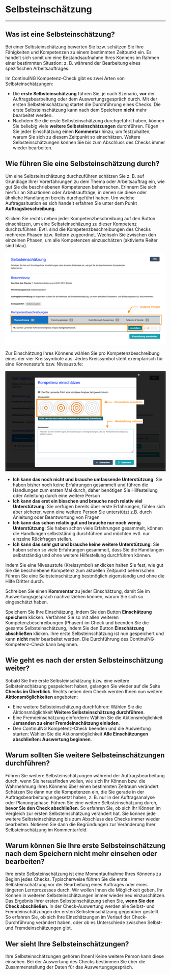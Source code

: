 # Selbsteinschätzung
- - -

## Was ist eine Selbsteinschätzung?

Bei einer Selbsteinschätzung bewerten Sie bzw. schätzen Sie Ihre Fähigkeiten und Kompetenzen zu einem bestimmten Zeitpunkt ein. 
Es handelt sich somit um eine Bestandsaufnahme Ihres Könnens im Rahmen einer bestimmten Situation: 
z. B. während der Bearbeitung eines spezifischen Arbeitsauftrages.

Im ContinuING Kompetenz-Check gibt es zwei Arten von Selbsteinschätzungen: 
* Die **erste Selbsteinschätzung** führen Sie, je nach Szenario, **vor** der Auftragsbearbeitung oder dem Auswertungsgespräch durch. Mit der ersten Selbsteinschätzung startet die Durchführung eines Checks. Die erste Selbsteinschätzung kann nach dem Speichern **nicht** mehr bearbeitet werden.
* Nachdem Sie die erste Selbsteinschätzung durchgeführt haben, können Sie beliebig viele **weitere Selbsteinschätzungen** durchführen. Fügen Sie jeder Einschätzung einen **Kommentar** hinzu, um festzuhalten, warum Sie sich zu diesem Zeitpunkt so einschätzen. Weitere Selbsteinschätzungen können Sie bis zum Abschluss des Checks immer wieder bearbeiten.

## Wie führen Sie eine Selbsteinschätzung durch?
Um eine Selbsteinschätzung durchzuführen schätzen Sie z. B. auf Grundlage Ihrer Vorerfahrungen zu dem Thema oder Arbeitsauftrag ein, wie gut Sie die beschriebenen Kompetenzen beherrschen. Erinnern Sie sich hierfür an Situationen oder Arbeitsaufträge, in denen sie diese oder ähnliche Handlungen bereits durchgeführt haben. Um welche Auftragssituation es sich handelt erfahren Sie unter dem Punkt **Auftragsbeschreibung**.  

Klicken Sie rechts neben jeder Kompetenzbeschreibung auf den Button einschätzen, um eine Selbsteinschäzung zu dieser Kompetenz durchzuführen. Evtl. sind die Kompetenzbeschreibungen des Checks mehreren Phasen bzw. Reitern zugeordnet. Wechseln Sie zwischen den einzelnen Phasen, um alle Kompetenzen einzuschätzen (aktivierte Reiter sind blau).

![Übersicht der einzelnen Phasen und der Kompetenzbeschreibung](media/Selbsteinschaetzung.jpg)

Zur Einschätzung Ihres Könnens wählen Sie pro Kompetenzbeschreibung eines der vier Kreissymbole aus. Jedes Kreissymbol steht exemplarisch für eine Könnensstufe bzw. Niveaustufe: 

![Übersicht der Funktionen zur Durchführung einer Selsbteinschätzung](media/Fremdeinschaetzung_Deatail.jpg)

* **Ich kann das noch nicht und brauche umfassende Unterstützung**: Sie haben bisher noch keine Erfahrungen gesammelt und führen die Handlungen zum ersten Mal durch, daher benötigen Sie Hilfestellung oder Anleitung durch eine weitere Person
* **Ich kann das erst ein bisschen und brauche noch relativ viel Unterstützung**: Sie verfügen bereits über erste Erfahrungen, fühlen sich aber sicherer, wenn eine weitere Person Sie unterstützt z.B. durch Anleitung oder Beantwortung von Fragen
* **Ich kann das schon relativ gut und brauche nur noch wenig Unterstützung**: Sie haben schon viele Erfahrungen gesammelt, können die Handlungen selbstständig durchführen und möchten evtl. nur einzelne Rückfragen stellen.
* **Ich kann das sehr gut und brauche keine weitere Unterstützung**: Sie haben schon so viele Erfahrungen gesammelt, dass Sie die Handlungen selbstständig und ohne weitere Hilfestellung durchführen können.

Indem Sie eine Niveaustufe (Kreissymbol) anklicken halten Sie fest, wie gut Sie die beschriebene Kompetenz zum aktuellen Zeitpunkt beherrschen. 
Führen Sie eine Selbsteinschätzung bestmöglich eigenständig und ohne die Hilfe Dritter durch.

Schreiben Sie einen **Kommentar** zu jeder Einschätzung, damit Sie im Auswertungsgespräch nachvollziehen können, warum Sie sich so eingeschätzt haben. 

Speichern Sie Ihre Einschätzung, indem Sie den Button **Einschätzung speichern** klicken.
Verfahren Sie so mit allen weiteren Kompetenzbeschreibungen (Phasen) im Check und beenden Sie die gesamte Selbsteinschätzung, indem Sie den Button **Einschätzung abschließen** klicken. Ihre erste Selbsteinschätzung ist nun gespeichert und kann **nicht** mehr bearbeitet werden. Die Durchführung des ContinuING Kompetenz-Check kann beginnen.

## Wie geht es nach der ersten Selbsteinschätzung weiter?
Sobald Sie Ihre erste Selbsteinschätzung bzw. eine weitere Selbsteinschätzung gespeichert haben, gelangen Sie wieder auf die Seite **Checks im Überblick**. 
Rechts neben dem Check werden Ihnen nun weitere **Aktionsmöglichkeiten** angeboten:
* Eine weitere Selbsteinschätzung durchführen: Wählen Sie die Aktionsmöglichkeit **Weitere Selbsteinschätzung durchführen**.
* Eine Fremdeinschätzung einfordern: Wählen Sie die Aktionsmöglichkeit **Jemanden zu einer Fremdeinschätzung einladen**.
* Den ContinuING Kompetenz-Check beenden und die Auswertung starten: Wählen Sie die Aktionsmöglichkeit **Alle Einschätzungen abschließen: Auswertung beginnen**.

## Warum sollten Sie weitere Selbsteinschätzungen durchführen?

Führen Sie weitere Selbsteinschätzungen während der Auftragsbearbeitung durch, wenn Sie herausfinden wollen, wie sich Ihr Können bzw. die Wahrnehmung Ihres Könnens über einen bestimmten Zeitraum verändert. 
Schätzen Sie dann nur die Kompetenzen ein, die Sie gerade in der Auftragsbearbeitung eingesetzt haben, z. B. nur in der Auftragsanalyse oder Planungsphase.
Führen Sie eine weitere Selbsteinschätzung durch, **bevor Sie den Check abschließen**. So erfahren Sie, ob sich Ihr Können im Vergleich zur ersten Selbsteinschätzung verändert hat.
Sie können jede weitere Selbsteinschätzung bis zum Abschluss des Checks immer wieder bearbeiten. Notieren Sie dann die Begründungen zur Veränderung Ihrer Selbsteinschätzung im Kommentarfeld.

## Warum können Sie Ihre erste Selbsteinschätzung nach dem Speichern nicht mehr einsehen oder bearbeiten?
Ihre erste Selbsteinschätzung ist eine Momentaufnahme Ihres Könnens zu Beginn jedes Checks. Typischerweise führen Sie die erste Selbsteinschätzung vor der Bearbeitung eines Auftrages oder eines längeren Lernprozesses durch. Wir wollen Ihnen die Möglichkeit geben, Ihr Können in weiteren Selbsteinschätzungen immer wieder neu einzuschätzen. Das Ergebnis Ihrer ersten Selbsteinschätzung sehen Sie, **wenn Sie den Check abschließen**.
In der Check-Auswertung werden alle Selbst- und Fremdeinschätzungen der ersten Selbsteinschätzung gegenüber gestellt. So erfahren Sie, ob sich Ihre Einschätzungen im Verlauf der Check-Durchführung verändert haben, oder ob es Unterschiede zwischen Selbst- und Fremdeinschätzungen gibt.

## Wer sieht Ihre Selbsteinschätzungen?
Ihre Selbsteinschätzungen gehören Ihnen! Keine weitere Person kann diese einsehen. Bei der Auswertung des Checks bestimmen Sie über die Zusammenstellung der Daten für das Auswertungsgespräch.


